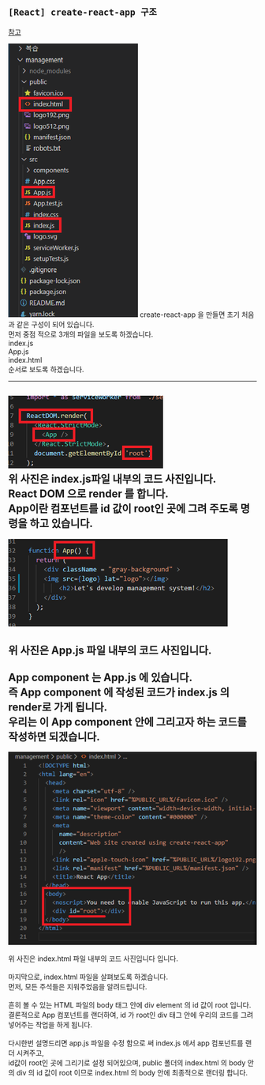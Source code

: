 ## `[React] create-react-app 구조`

[참고](https://blog.naver.com/tjddjs90/221877614571)

![리액트구조1](./img/create-react-app_create-react-app구조.png)
create-react-app 을 만들면 초기 처음과 같은 구성이 되어 있습니다.  
먼저 중점 적으로 3개의 파일을 보도록 하겠습니다.  
index.js  
App.js  
index.html  
순서로 보도록 하겠습니다.  

---

![리액트구조2](./img/create-react-app_create-react-app구조2.png)  
위 사진은 index.js파일 내부의 코드 사진입니다. 
<br>
React DOM 으로 render 를 합니다.   
App이란 컴포넌트를 id 값이 root인 곳에 그려 주도록 명령을 하고 있습니다.  
---

![리액트구조3](./img/create-react-app_create-react-app구조3.png)

위 사진은 App.js 파일 내부의 코드 사진입니다.  
<br>
App component 는 App.js 에 있습니다.  
즉 App component 에 작성된 코드가 index.js 의 render로 가게 됩니다.  
우리는 이 App component 안에 그리고자 하는 코드를 작성하면 되겠습니다.  
---

![리액트구조4](./img/create-react-app_create-react-app구조4.png)  

위 사진은 index.html 파일 내부의 코드 사진입니다 입니다.  
<br>
마지막으로, index.html 파일을 살펴보도록 하겠습니다.  
먼저, 모든 주석들은 지워주었음을 알려드립니다.  
<br>
흔히 볼 수 있는 HTML 파일의 body 태그 안에 div element 의 id 값이 root 입니다.  
결론적으로 App 컴포넌트를 랜더하여, id 가 root인 div 태그 안에 우리의 코드를 그려 넣어주는 작업을 하게 됩니다.  
<br>
다시한번 설명드리면 app.js 파일을 수정 함으로 써 index.js 에서 app 컴포넌트를 랜더 시켜주고,   
id값이 root인 곳에 그리기로 설정 되어있으며, public 폴더의 index.html 의 body 안의 div 의 id 값이 root 이므로 
index.html 의 body 안에 최종적으로 랜더링 합니다.   
